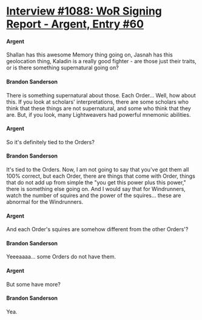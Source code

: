 # [Interview #1088: WoR Signing Report - Argent, Entry #60](https://www.theoryland.com/intvmain.php?i=1088#60)

#### Argent

Shallan has this awesome Memory thing going on, Jasnah has this geolocation thing, Kaladin is a really good fighter - are those just their traits, or is there something supernatural going on?

#### Brandon Sanderson

There is something supernatural about those. Each Order... Well, how about this. If you look at scholars' interpretations, there are some scholars who think that these things are not supernatural, and some who think that they are. But, if you look, many Lightweavers had powerful mnemonic abilities.

#### Argent

So it's definitely tied to the Orders?

#### Brandon Sanderson

It's tied to the Orders. Now, I am not going to say that you've got them all 100% correct, but each Order, there are things that come with Order, things that do not add up from simple the "you get this power plus this power," there is something else going on. And I would say that for Windrunners, watch the number of squires and the power of the squires... these are abnormal for the Windrunners.

#### Argent

And each Order's squires are somehow different from the other Orders'?

#### Brandon Sanderson

Yeeeaaaa... some Orders do not have them.

#### Argent

But some have more?

#### Brandon Sanderson

Yea.


